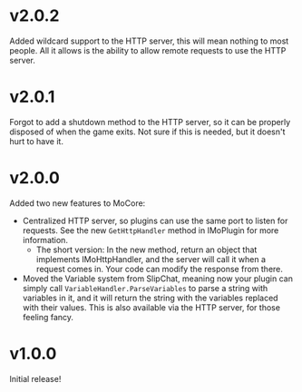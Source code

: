 # v2.0.2

Added wildcard support to the HTTP server, this will mean nothing to most people. All it allows is the ability to allow remote requests to use the HTTP server.

# v2.0.1

Forgot to add a shutdown method to the HTTP server, so it can be properly disposed of when the game exits. Not sure if this is needed, but it doesn't hurt to have it.

# v2.0.0

Added two new features to MoCore:

- Centralized HTTP server, so plugins can use the same port to listen for requests. See the new `GetHttpHandler` method in IMoPlugin for more information.
	- The short version: In the new method, return an object that implements IMoHttpHandler, and the server will call it when a request comes in. Your code can modify the response from there.
- Moved the Variable system from SlipChat, meaning now your plugin can simply call `VariableHandler.ParseVariables` to parse a string with variables in it, and it will return the string with the variables replaced with their values. This is also available via the HTTP server, for those feeling fancy.

# v1.0.0

Initial release!